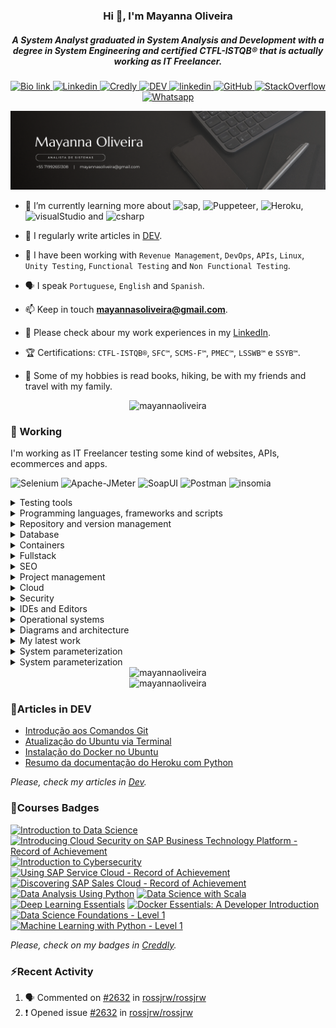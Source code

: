 <h3 align="center">Hi 👋, I'm Mayanna Oliveira</h1>
<h5 align="center">A System Analyst graduated in System Analysis and Development with a degree in System Engineering and certified CTFL-ISTQB® that is actually working as IT Freelancer.
</h3>

<!-- Profile View 
<p align="center">
<img src="https://komarev.com/ghpvc/?username=mayannaoliveira&label=Profile%20views&color=0e75b6&style=flat)](https://stackoverflow.com/users/16884312/mayanna" />
</p> -->

<p align="center">
    <a href="https://bio.link/mayanna">
    <img alt="Bio link" src="https://img.shields.io/badge/Bio%20Link-000000.svg?style=flat&logo=Bio-Link&logoColor=white"/>
    </a>
    <a href="https://www.linkedin.com/in/mayannaoliveira/">
    <img alt="Linkedin" src="https://img.shields.io/badge/LinkedIn-0A66C2.svg?style=flat&logo=LinkedIn&logoColor=white"/>
    </a>
    <a href="https://www.credly.com/users/mayannaoliveira/">
    <img alt="Credly" src="https://img.shields.io/badge/Credly-FF6B00.svg?style=flat&logo=Credly&logoColor=white"/>
    </a>
    <a href="https://dev.to/mayannaoliveira">
    <img alt="DEV" src="https://img.shields.io/badge/dev.to-0A0A0A.svg?style=flat&logo=devdotto&logoColor=white"/>
    </a>
    <a href=mailto:mayannasoliveira@gmail.com>
    <img alt="linkedin" src="https://img.shields.io/badge/Gmail-EA4335.svg?style=flat&logo=Gmail&logoColor=white"/>
    </a>
    <a href="https://github.com/mayannaoliveira">
    <img alt="GitHub" src="https://img.shields.io/badge/GitHub-181717.svg?style=flat&logo=GitHub&logoColor=white"/>
    </a>
    <a href="https://stackoverflow.com/users/16884312/mayanna">
    <img alt="StackOverflow" src="https://img.shields.io/badge/Stack%20Overflow-F58025.svg?style=flat&logo=Stack-Overflow&logoColor=white"/>
    </a>
    <a href="https://wa.me/5571992651308">
    <img alt="Whatsapp" src="https://img.shields.io/badge/Whatsapp%20+5571992651308-green.svg?style=flat&logo=Whatsapp&logoColor=white">    
    </a>
</p> 

<p align="center">
    <a href="https://www.linkedin.com/in/mayannaoliveira/">
    <img alt="Mayanna Oliveira" src="img/cover.png"/>
    </a></p> 

- 🌱 I’m currently learning more about ![sap](https://img.shields.io/badge/SAP-0FAAFF.svg?style=flat&logo=SAP&logoColor=white), ![Puppeteer](https://img.shields.io/badge/Puppeteer-40B5A4.svg?style=flat&logo=Puppeteer&logoColor=white), ![Heroku](https://img.shields.io/badge/Heroku-430098.svg?style=flat&logo=Heroku&logoColor=white), ![visualStudio](https://img.shields.io/badge/Visual%20Studio%20Code-007ACC.svg?style=flat&logo=Visual-Studio-Code&logoColor=white) and ![csharp](https://img.shields.io/badge/C%20Sharp-512BD4.svg?style=flat&logo=C-Sharp&logoColor=white)

- 📝 I regularly write articles in [DEV](https://dev.to/mayannaoliveira).

- 🔧 I have been working with `Revenue Management`, `DevOps`,  `APIs`, `Linux`, `Unity Testing`, `Functional Testing` and `Non Functional Testing`.

- 🗣 I speak `Portuguese`, `English` and `Spanish`.

- 📫 Keep in touch **mayannasoliveira@gmail.com**.

- 📄 Please check abour my work experiences in my [LinkedIn](https://www.linkedin.com/in/mayannaoliveira/).

- 🏆 Certifications: `CTFL-ISTQB®`, `SFC™`, `SCMS-F™`, `PMEC™`, `LSSWB™` e `SSYB™`.

- 🏓 Some of my hobbies is read books, hiking, be with my friends and travel with my family.

<p align="center">
<img src="https://stackoverflow-card.vercel.app/?userID=16884312&theme=stackoverflow-dark" alt="mayannaoliveira" />
</p>


<!-- StackOverflow -->
<!-- [![Mayanna StackOverflow](https://stackoverflow-card.vercel.app/?userID=16884312&theme=stackoverflow-dark)](https://stackoverflow.com/users/16884312/mayanna) -->

<!-- StackOverflow -->
<!-- [![Mayanna StackOverflow](https://github-readme-stackoverflow.vercel.app/?userID=16884312&theme=dark)](https://stackoverflow.com/users/16884312/mayanna)-->

<h3 align="left">🚀 Working</h3> 
<p>
I'm working as IT Freelancer testing some kind of websites, APIs, ecommerces and apps.
</p>

  ![Selenium](https://img.shields.io/badge/Selenium-43B02A.svg?style=flat&logo=Selenium&logoColor=white) ![Apache-JMeter](https://img.shields.io/badge/Apache%20JMeter-D22128.svg?style=flat&logo=Apache-JMeter&logoColor=white) ![SoapUI](https://img.shields.io/badge/SoapUI-yellow.svg?style=flat&logo=Swagger&logoColor=black) ![Postman](https://img.shields.io/badge/Postman-DD3A0A.svg?style=flat&logo=Postman&logoColor=white) ![insomia](https://img.shields.io/badge/Insomnia-4000BF.svg?style=flat&logo=Insomnia&logoColor=white) 

<details>
 <summary>Testing tools</summary>

 ![Selenium](https://img.shields.io/badge/Selenium-43B02A.svg?style=flat&logo=Selenium&logoColor=white) ![Apache-JMeter](https://img.shields.io/badge/Apache%20JMeter-D22128.svg?style=flat&logo=Apache-JMeter&logoColor=white) ![Cypress](https://img.shields.io/badge/Cypress-17202C.svg?style=flat&logo=Cypress&logoColor=white) ![SoapUI](https://img.shields.io/badge/SoapUI-yellow.svg?style=flat&logo=Swagger&logoColor=black) ![Postman](https://img.shields.io/badge/Postman-DD3A0A.svg?style=flat&logo=Postman&logoColor=white) ![Pytest](https://img.shields.io/badge/Pytest-0A9EDC.svg?style=flat&logo=Pytest&logoColor=white) ![insomia](https://img.shields.io/badge/Insomnia-4000BF.svg?style=flat&logo=Insomnia&logoColor=white) ![httpYac](https://img.shields.io/badge/httpYac-A04000.svg?style=flat&logo=GNU&logoColor=white)

</details>

<details>
  <summary>Programming languages, frameworks and scripts</summary>
    
  ![Python](https://img.shields.io/badge/Python-3776AB.svg?style=flat&logo=Python&logoColor=white) ![Apache-Groovy](https://img.shields.io/badge/Apache%20Groovy-4298B8.svg?style=flat&logo=Apache-Groovy&logoColor=white) ![JSON](https://img.shields.io/badge/JSON-000000.svg?style=flat&logo=JSON&logoColor=white) ![Ruby](https://img.shields.io/badge/Ruby-CC342D.svg?style=flat&logo=Ruby&logoColor=white) ![octave](https://img.shields.io/badge/Octave-0790C0.svg?style=flat&logo=Octave&logoColor=white) ![Cucumber](https://img.shields.io/badge/Cucumber-23D96C.svg?style=flat&logo=Cucumber&logoColor=white) ![md](https://img.shields.io/badge/Markdown-000000.svg?style=flat&logo=Markdown&logoColor=white) ![latex](https://img.shields.io/badge/LaTeX-008080.svg?style=flat&logo=LaTeX&logoColor=white) ![Git](https://img.shields.io/badge/Git-F05032.svg?style=flat&logo=Git&logoColor=white) ![Bash](https://img.shields.io/badge/Bash-black.svg?style=flat&logo=GNUBash&logoColor=white) ![PowerShell](https://img.shields.io/badge/PowerShell-5391FE.svg?style=flat&logo=PowerShell&logoColor=white) ![xaml](https://img.shields.io/badge/XAML-0C54C2.svg?style=flat&logo=XAML&logoColor=white) ![yaml](https://img.shields.io/badge/YAML-CB171E.svg?style=flat&logo=YAML&logoColor=white)

</details>

<details>
  <summary>Repository and version management</summary>

  ![github](https://img.shields.io/badge/GitHub-181717.svg?style=flat&logo=GitHub&logoColor=white) ![gitlab](https://img.shields.io/badge/GitLab-FC6D26.svg?style=flat&logo=GitLab&logoColor=white) ![bitbucket](https://img.shields.io/badge/Bitbucket-0052CC.svg?style=flat&logo=Bitbucket&logoColor=white) ![gitkraken](https://img.shields.io/badge/GitKraken-179287.svg?style=flat&logo=GitKraken&logoColor=white) ![svn](https://img.shields.io/badge/Subversion-809CC9.svg?style=flat&logo=Subversion&logoColor=white)

</details>

<details>
  <summary>Database</summary>

  ![Apache-Cassandra](https://img.shields.io/badge/Apache%20Cassandra-1287B1.svg?style=flat&logo=Apache-Cassandra&logoColor=white) ![MySQL](https://img.shields.io/badge/MySQL-4479A1.svg?style=flat&logo=MySQL&logoColor=white) ![SQL-Server](https://img.shields.io/badge/Microsoft%20SQL%20Server-CC2927.svg?style=flat&logo=Microsoft-SQL-Server&logoColor=white) ![PostgreSQL](https://img.shields.io/badge/PostgreSQL-4169E1.svg?style=flat&logo=PostgreSQL&logoColor=white) ![mariadb](https://img.shields.io/badge/MariaDB-003545.svg?style=flat&logo=MariaDB&logoColor=white)

</details>

<details>
  <summary>Containers</summary>

  ![Docker](https://img.shields.io/badge/Docker-2496ED.svg?style=flat&logo=Docker&logoColor=white) ![composer](https://img.shields.io/badge/Docker%20Composer-A04000.svg?style=flat&logo=Composer&logoColor=white) ![DockerHub](https://img.shields.io/badge/Docker%20Hub-2496ED.svg?style=flat&logo=Docker&logoColor=white) ![DockStation](https://img.shields.io/badge/DockStation-2496ED.svg?style=flat&logo=Docker&logoColor=white)

</details>

<details>
  <summary>Fullstack</summary>

  ![Django](https://img.shields.io/badge/Django-092E20.svg?style=flat&logo=Django&logoColor=white) ![HTML5](https://img.shields.io/badge/HTML5-E34F26.svg?style=flat&logo=HTML5&logoColor=white) ![CSS3](https://img.shields.io/badge/CSS3-1572B6.svg?style=flat&logo=CSS3&logoColor=white) ![JavaScript](https://img.shields.io/badge/JavaScript-F7DF1E.svg?style=flat&logo=JavaScript&logoColor=black)![sass](https://img.shields.io/badge/Sass-CC6699.svg?style=flat&logo=Sass&logoColor=white) ![PHP](https://img.shields.io/badge/PHP-777BB4.svg?style=flat&logo=PHP&logoColor=white) ![phpMyAdmin](https://img.shields.io/badge/phpMyAdmin-6C78AF.svg?style=flat&logo=phpMyAdmin&logoColor=white) ![WordPress](https://img.shields.io/badge/WordPress-21759B.svg?style=flat&logo=WordPress&logoColor=white) ![WooCommerce](https://img.shields.io/badge/WooCommerce-96588A.svg?style=flat&logo=WooCommerce&logoColor=white) ![Moodle](https://img.shields.io/badge/Moodle-FF9955.svg?style=flat&logo=MobX&logoColor=white) ![XAMPP](https://img.shields.io/badge/XAMPP-FB7A24.svg?style=flat&logo=XAMPP&logoColor=white) ![FileZilla](https://img.shields.io/badge/FileZilla-BF0000.svg?style=flat&logo=FileZilla&logoColor=white) ![tomcat](https://img.shields.io/badge/Apache%20Tomcat-F8DC75.svg?style=flat&logo=Apache-Tomcat&logoColor=black)

</details>


<details>
  <summary>SEO</summary>
  
  ![Yoast](https://img.shields.io/badge/Yoast%20SEO-A61E69.svg?style=flat&logo=Yoast&logoColor=white) ![Ads](https://img.shields.io/badge/Google%20Ads-4285F4.svg?style=flat&logo=Google-Ads&logoColor=white) ![Analytics](https://img.shields.io/badge/Google%20Analytics-E37400.svg?style=flat&logo=Google-Analytics&logoColor=white) ![AdSense](https://img.shields.io/badge/Google%20AdSense-4285F4.svg?style=flat&logo=Google-AdSense&logoColor=white) ![Tag-Manager](https://img.shields.io/badge/Google%20Tag%20Manager-246FDB.svg?style=flat&logo=Google-Tag-Manager&logoColor=white) ![PageSpeed](https://img.shields.io/badge/PageSpeed%20Insights-4285F4.svg?style=flat&logo=PageSpeed-Insights&logoColor=white) ![semrush](https://img.shields.io/badge/Semrush-FF642D.svg?style=flat&logo=Semrush&logoColor=white) ![simple](https://img.shields.io/badge/Simple%20Analytics-FF4F64.svg?style=flat&logo=Simple-Analytics&logoColor=white)

</details>

<details>
  <summary>Project management</summary>

  ![Alm](https://img.shields.io/badge/HP%20Alm-0096D6.svg?style=flat&logo=HP&logoColor=white) ![Jira](https://img.shields.io/badge/Jira-0052CC.svg?style=flat&logo=Jira&logoColor=white) ![Asana](https://img.shields.io/badge/Asana-F06A6A.svg?style=flat&logo=Asana&logoColor=white) ![Trello](https://img.shields.io/badge/Trello-0052CC.svg?style=flat&logo=Trello&logoColor=white) ![toogl](https://img.shields.io/badge/Toggl%20Track-E57CD8.svg?style=flat&logo=Toggl-Track&logoColor=white)

</details>

<details>
  <summary>Cloud</summary>

  ![SharePoint](https://img.shields.io/badge/Microsoft%20SharePoint-0078D4.svg?style=flat&logo=Microsoft-SharePoint&logoColor=white) ![Onedrive](https://img.shields.io/badge/Microsoft%20OneDrive-0078D4.svg?style=flat&logo=Microsoft-OneDrive&logoColor=white) ![Dropbox](https://img.shields.io/badge/Dropbox-0061FF.svg?style=flat&logo=Dropbox&logoColor=white) ![Drive](https://img.shields.io/badge/Google%20Drive-4285F4.svg?style=flat&logo=Google-Drive&logoColor=white) 

</details>

<details>
  <summary>Security</summary>

  ![AnyConnect](https://img.shields.io/badge/Cisco%20AnyConnect-1BA0D7.svg?style=flat&logo=Cisco&logoColor=white) ![Authy](https://img.shields.io/badge/Authy-EC1C24.svg?style=flat&logo=Authy&logoColor=white) ![Enpass](https://img.shields.io/badge/Enpass-0D47A1.svg?style=flat&logo=Enpass&logoColor=white) 

</details>

<details>
  <summary>IDEs and Editors</summary>
  
  ![VSCode](https://img.shields.io/badge/Visual%20Studio%20Code-007ACC.svg?style=flat&logo=Visual-Studio-Code&logoColor=white) ![Notepad](https://img.shields.io/badge/Notepad++-90E59A.svg?style=flat&logo=Notepadplusplus&logoColor=black) ![Sublime](https://img.shields.io/badge/Sublime%20Text-FF9800.svg?style=flat&logo=Sublime-Text&logoColor=white)  ![Atom](https://img.shields.io/badge/Atom-66595C.svg?style=flat&logo=Atom&logoColor=white) ![jetbrains](https://img.shields.io/badge/JetBrains-000000.svg?style=flat&logo=JetBrains&logoColor=white) ![cofigeditor](https://img.shields.io/badge/EditorConfig-FEFEFE.svg?style=flat&logo=EditorConfig&logoColor=black)

</details>

<details>
  <summary>Operational systems</summary>
  ![Ubuntu](https://img.shields.io/badge/Ubuntu-E95420.svg?style=flat&logo=Ubuntu&logoColor=white) ![Windows](https://img.shields.io/badge/Windows%2011-0078D4.svg?style=flat&logo=Windows-11&logoColor=white) ![Fedora](https://img.shields.io/badge/Fedora-51A2DA.svg?style=flat&logo=Fedora&logoColor=white) ![Suse](https://img.shields.io/badge/SUSE-0C322C.svg?style=flat&logo=SUSE&logoColor=white) ![linux](https://img.shields.io/badge/Linux-FCC624.svg?style=flat&logo=Linux&logoColor=black)
</details>

<details>
  <summary>Diagrams and architecture</summary>

  ![miro](https://img.shields.io/badge/Miro-050038.svg?style=flat&logo=Miro&logoColor=white) ![uml](https://img.shields.io/badge/UML-FABD14.svg?style=flat&logo=UML&logoColor=black) ![visio](https://img.shields.io/badge/Microsoft%20Visio-3955A3.svg?style=flat&logo=Microsoft-Visio&logoColor=white) ![plantuml](https://img.shields.io/badge/Plant%20UML-red.svg?style=flat&logo=UML&logoColor=black) ![drawio](https://img.shields.io/badge/diagrams.net-F08705.svg?style=flat&logo=diagramsdotnet&logoColor=white) ![mermaid](https://img.shields.io/badge/Mermaid%20JS-FF3670.svg?style=flat&logo=uml&logoColor=white) 

</details>

<details>
  <summary>My latest work</summary>
  ![joplin](https://img.shields.io/badge/Joplin-1071D3.svg?style=flat&logo=Joplin&logoColor=white) ![notion](https://img.shields.io/badge/Notion-000000.svg?style=flat&logo=Notion&logoColor=white) ![obsidian](https://img.shields.io/badge/Obsidian-7C3AED.svg?style=flat&logo=Obsidian&logoColor=white) ![powerapp](https://img.shields.io/badge/Power%20Apps-742774.svg?style=flat&logo=Power-Apps&logoColor=white) ![todoist](https://img.shields.io/badge/Todoist-E44332.svg?style=flat&logo=Todoist&logoColor=white) ![zoom](https://img.shields.io/badge/Zoom-0B5CFF.svg?style=flat&logo=Zoom&logoColor=white) ![skype](https://img.shields.io/badge/Skype-00AFF0.svg?style=flat&logo=Skype&logoColor=white)   ![teams](https://img.shields.io/badge/Microsoft%20Teams-6264A7.svg?style=flat&logo=Microsoft-Teams&logoColor=white) ![ring](https://img.shields.io/badge/RingCentral-1C9AD6.svg?style=flat&logo=Ring&logoColor=white)
</details>

<details>
  <summary>System parameterization</summary>
   
   ![nfc](https://img.shields.io/badge/NFC-002E5F.svg?style=flat&logo=NFC&logoColor=white) ![android](https://img.shields.io/badge/Android-3DDC84.svg?style=flat&logo=Android&logoColor=white) ![ios](https://img.shields.io/badge/IOS-000000.svg?style=flat&logo=Apple&logoColor=white) ![playstore](https://img.shields.io/badge/Google%20PlayStore-414141.svg?style=flat&logo=Google-Play&logoColor=white) ![applestore](https://img.shields.io/badge/App%20Store-0D96F6.svg?style=flat&logo=App-Store&logoColor=white) ![bluetooth](https://img.shields.io/badge/Bluetooth-0082FC.svg?style=flat&logo=Bluetooth&logoColor=white) ![mediatek](https://img.shields.io/badge/MediaTek-EC9430.svg?style=flat&logo=MediaTek&logoColor=white) ![Snapdragon](https://img.shields.io/badge/Snapdragon-red.svg?style=flat&logo=Qualcomm&logoColor=white) ![Chromecast](https://img.shields.io/badge/Chromecast-999999.svg?style=flat&logo=Chromecast&logoColor=white) ![flashtools](https://img.shields.io/badge/Flash%20Tools-black.svg?style=flat&logo=Cloudflare-Pages&logoColor=white)

</details>

<details>
  <summary>System parameterization</summary>
   ![putty](https://img.shields.io/badge/PuTTY-grey.svg?style=flat&logo=GNUBash&logoColor=white) ![rm](https://img.shields.io/badge/Revenue%20Management-E7157B.svg?style=flat&logo=AWS-Organizations&logoColor=white)  ![Diameter](https://img.shields.io/badge/Diameter%20Protocol-4285F4.svg?style=flat&logo=dask&logoColor=white) ![MobaXterm](https://img.shields.io/badge/MobaXterm-4D4D4D.svg?style=flat&logo=Windows-Terminal&logoColor=white) ![xshell](https://img.shields.io/badge/Xshell-green.svg?style=flat&logo=Serverless&logoColor=white) ![WinSCP](https://img.shields.io/badge/WinSCP-blue.svg?style=flat&logo=Winmate&logoColor=white) ![iterm](https://img.shields.io/badge/iTerm2-000000.svg?style=flat&logo=iTerm2&logoColor=white) ![MremoteNG](https://img.shields.io/badge/MremoteNG-005A9C.svg?style=flat&logo=Semantic-Web&logoColor=white) 
</details>

<div class="row" align="center">
  <div class="column">
    <img src="https://github-readme-stats.vercel.app/api/top-langs?username=mayannaoliveira&show_icons=true&theme=dark&locale=en&layout=compact" alt="mayannaoliveira" style="width:40%">
  </div>
  <div class="column">
    <img src="https://awesome-github-stats.azurewebsites.net/user-stats/mayannaoliveira?cardType=github&theme=dark&preferLogin=false" alt="mayannaoliveira" style="width:40%">
  </div>
</div>

<h3 align="left">🔭Articles in DEV </h3>

 <!-- BLOG-POST-LIST:START -->
- [Introdução aos Comandos Git](https://dev.to/mayannaoliveira/introducao-aos-comandos-git-3am7)
- [Atualização do Ubuntu via Terminal](https://dev.to/mayannaoliveira/atualizacao-do-ubuntu-via-terminal-2mp9)
- [Instalação do Docker no Ubuntu](https://dev.to/mayannaoliveira/instalacao-do-docker-no-ubuntu-3jej)
- [Resumo da documentação do Heroku com Python](https://dev.to/mayannaoliveira/resumo-da-documentacao-do-heroku-com-python-3bmj)
<!-- BLOG-POST-LIST:END -->

_Please, check my articles in [Dev](https://dev.to/mayannaoliveira)._

<h3 align="left">🏅Courses Badges </h3>

<!--START_SECTION:badges-->
[![Introduction to Data Science](https://images.credly.com/size/110x110/images/b38a42e0-dc58-4ce2-b6c0-28d978e8aaad/image.png)](http://www.credly.com/badges/2f9a56fc-fb07-4a95-b566-16b3386d2bb0 "Introduction to Data Science")
[![Introducing Cloud Security on SAP Business Technology Platform - Record of Achievement](https://images.credly.com/size/110x110/images/ad826ccf-02ab-40e6-bc63-bc3884a844a9/image.png)](http://www.credly.com/badges/096182da-a881-4c14-b0c5-4f201e2fdb4a "Introducing Cloud Security on SAP Business Technology Platform - Record of Achievement")
[![Introduction to Cybersecurity](https://images.credly.com/size/110x110/images/af8c6b4e-fc31-47c4-8dcb-eb7a2065dc5b/I2CS__1_.png)](http://www.credly.com/badges/08297a6f-c74c-42b0-a027-5d6eddae7f6b "Introduction to Cybersecurity")
[![Using SAP Service Cloud - Record of Achievement](https://images.credly.com/size/110x110/images/e1ff3776-330e-436c-92ab-e9bf72dfd4d9/image.png)](http://www.credly.com/badges/3a5891cc-38e3-4ca8-99bd-f65f23237172 "Using SAP Service Cloud - Record of Achievement")
[![Discovering SAP Sales Cloud - Record of Achievement](https://images.credly.com/size/110x110/images/5c26431d-5b2c-4d4c-9e0e-8f9daf1bfc47/image.png)](http://www.credly.com/badges/7432901d-f747-4168-baec-12f3c854d383 "Discovering SAP Sales Cloud - Record of Achievement")
[![Data Analysis Using Python](https://images.credly.com/size/110x110/images/ba34cb1c-4344-43f5-9685-55e2e901c0f0/Data_Analysis_using_Python.png)](http://www.credly.com/badges/0df4cec0-9087-441b-bc64-abafd664993f "Data Analysis Using Python")
[![Data Science with Scala](https://images.credly.com/size/110x110/images/0c067956-9a64-45ee-8471-c794e3e3f57c/Data_Science_with_Scala_-_Pwr_by_Lightbend.png)](http://www.credly.com/badges/c4f51279-4c7c-48dc-9665-98afe8e6cc4e "Data Science with Scala")
[![Deep Learning Essentials](https://images.credly.com/size/110x110/images/f4f08b45-aa38-4242-8b05-dcdac6811504/Deep_Learning_Essentials.png)](http://www.credly.com/badges/25ac4b76-ebea-4d01-8933-a038ff6569ee "Deep Learning Essentials")
[![Docker Essentials: A Developer Introduction](https://images.credly.com/size/110x110/images/08216781-93cb-4ba1-8110-8eb3401fa8ce/Docker_Essentials_-_ISDN.png)](http://www.credly.com/badges/5f3e704e-4369-4010-b50c-5168db1fa98a "Docker Essentials: A Developer Introduction")
[![Data Science Foundations - Level 1](https://images.credly.com/size/110x110/images/5ca7b236-6105-4154-ba22-c8ae12ec1d8c/Data_Sci_Found_Level_1_-_CC_-_2019.png)](http://www.credly.com/badges/04760ec1-b407-4860-b17c-35167bff17e2 "Data Science Foundations - Level 1")
[![Machine Learning with Python - Level 1](https://images.credly.com/size/110x110/images/53caf8cc-b5e9-4424-b4a7-7b069fa13db4/Machine_Learning_with_Python.png)](http://www.credly.com/badges/64d372d7-bb00-44d4-88e6-afb2ff74d620 "Machine Learning with Python - Level 1")
<!--END_SECTION:badges-->

_Please, check on my badges in [Creddly](https://www.credly.com/users/mayannaoliveira)._

<h3 align="left">⚡Recent Activity </h3>

<!--START_SECTION:activity-->
1. 🗣 Commented on [#2632](https://github.com/rossjrw/rossjrw/issues/2632#issuecomment-1807387271) in [rossjrw/rossjrw](https://github.com/rossjrw/rossjrw)
2. ❗ Opened issue [#2632](https://github.com/rossjrw/rossjrw/issues/2632) in [rossjrw/rossjrw](https://github.com/rossjrw/rossjrw)
<!--END_SECTION:activity-->



<!-- <p>&nbsp;<img align="center" src="https://github-readme-stats.vercel.app/api?username=mayannaoliveira&show_icons=true&theme=dark&locale=en" alt="mayannaoliveira" /></p>

<p><img align="center" src="https://github-readme-streak-stats.herokuapp.com/?user=mayannaoliveira&theme=dark" alt="mayannaoliveira" /></p> -->
